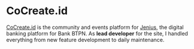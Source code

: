 # CoCreate.id

[CoCreate.id](http://www.cocreate.id) is the community and events platform for [Jenius](http://www.jenius.com), the digital banking platform for Bank BTPN. As **lead developer** for the site, I handled everything from new feature development to daily maintenance.